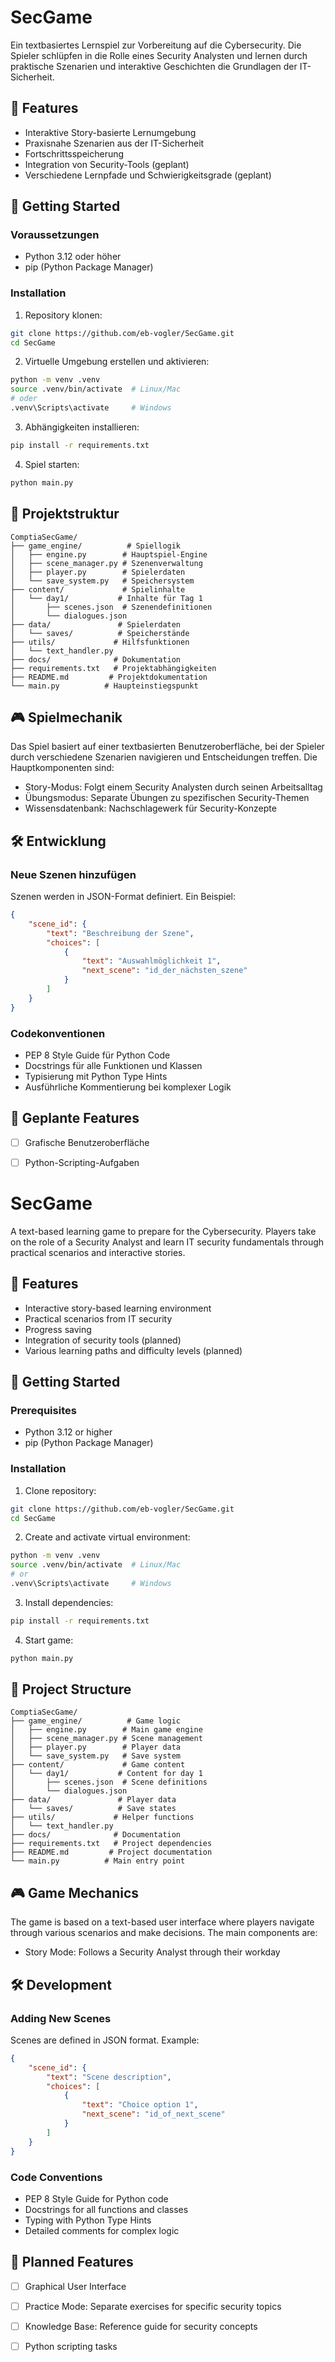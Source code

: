 #  SecGame

Ein textbasiertes Lernspiel zur Vorbereitung auf die Cybersecurity. Die Spieler schlüpfen in die Rolle eines Security Analysten und lernen durch praktische Szenarien und interaktive Geschichten die Grundlagen der IT-Sicherheit.

## 🎯 Features

- Interaktive Story-basierte Lernumgebung
- Praxisnahe Szenarien aus der IT-Sicherheit 
- Fortschrittsspeicherung
- Integration von Security-Tools (geplant)
- Verschiedene Lernpfade und Schwierigkeitsgrade (geplant)

## 🚀 Getting Started

### Voraussetzungen

- Python 3.12 oder höher
- pip (Python Package Manager)

### Installation

1. Repository klonen:
```bash
git clone https://github.com/eb-vogler/SecGame.git
cd SecGame
```

2. Virtuelle Umgebung erstellen und aktivieren:
```bash
python -m venv .venv
source .venv/bin/activate  # Linux/Mac
# oder
.venv\Scripts\activate     # Windows
```

3. Abhängigkeiten installieren:
```bash
pip install -r requirements.txt
```

4. Spiel starten:
```bash
python main.py
```

## 📁 Projektstruktur

```
ComptiaSecGame/
├── game_engine/          # Spiellogik
│   ├── engine.py        # Hauptspiel-Engine
│   ├── scene_manager.py # Szenenverwaltung
│   ├── player.py        # Spielerdaten
│   └── save_system.py   # Speichersystem
├── content/             # Spielinhalte
│   └── day1/           # Inhalte für Tag 1
│       ├── scenes.json  # Szenendefinitionen
│       └── dialogues.json
├── data/               # Spielerdaten
│   └── saves/          # Speicherstände
├── utils/             # Hilfsfunktionen
│   └── text_handler.py
├── docs/              # Dokumentation
├── requirements.txt   # Projektabhängigkeiten
├── README.md         # Projektdokumentation
└── main.py          # Haupteinstiegspunkt
```

## 🎮 Spielmechanik

Das Spiel basiert auf einer textbasierten Benutzeroberfläche, bei der Spieler durch verschiedene Szenarien navigieren und Entscheidungen treffen. Die Hauptkomponenten sind:

- Story-Modus: Folgt einem Security Analysten durch seinen Arbeitsalltag
- Übungsmodus: Separate Übungen zu spezifischen Security-Themen
- Wissensdatenbank: Nachschlagewerk für Security-Konzepte

## 🛠️ Entwicklung

### Neue Szenen hinzufügen

Szenen werden in JSON-Format definiert. Ein Beispiel:

```json
{
    "scene_id": {
        "text": "Beschreibung der Szene",
        "choices": [
            {
                "text": "Auswahlmöglichkeit 1",
                "next_scene": "id_der_nächsten_szene"
            }
        ]
    }
}
```


### Codekonventionen

- PEP 8 Style Guide für Python Code
- Docstrings für alle Funktionen und Klassen
- Typisierung mit Python Type Hints
- Ausführliche Kommentierung bei komplexer Logik

## 📝 Geplante Features

- [ ] Grafische Benutzeroberfläche
- [ ] Python-Scripting-Aufgaben


#  SecGame

A text-based learning game to prepare for the Cybersecurity. Players take on the role of a Security Analyst and learn IT security fundamentals through practical scenarios and interactive stories.

## 🎯 Features

- Interactive story-based learning environment
- Practical scenarios from IT security
- Progress saving
- Integration of security tools (planned)
- Various learning paths and difficulty levels (planned)

## 🚀 Getting Started

### Prerequisites

- Python 3.12 or higher
- pip (Python Package Manager)

### Installation

1. Clone repository:
```bash
git clone https://github.com/eb-vogler/SecGame.git
cd SecGame
```

2. Create and activate virtual environment:
```bash
python -m venv .venv
source .venv/bin/activate  # Linux/Mac
# or
.venv\Scripts\activate     # Windows
```

3. Install dependencies:
```bash
pip install -r requirements.txt
```

4. Start game:
```bash
python main.py
```

## 📁 Project Structure

```
ComptiaSecGame/
├── game_engine/          # Game logic
│   ├── engine.py        # Main game engine
│   ├── scene_manager.py # Scene management
│   ├── player.py        # Player data
│   └── save_system.py   # Save system
├── content/             # Game content
│   └── day1/           # Content for day 1
│       ├── scenes.json  # Scene definitions
│       └── dialogues.json
├── data/               # Player data
│   └── saves/          # Save states
├── utils/             # Helper functions
│   └── text_handler.py
├── docs/              # Documentation
├── requirements.txt   # Project dependencies
├── README.md         # Project documentation
└── main.py          # Main entry point
```

## 🎮 Game Mechanics

The game is based on a text-based user interface where players navigate through various scenarios and make decisions. The main components are:

- Story Mode: Follows a Security Analyst through their workday

## 🛠️ Development

### Adding New Scenes

Scenes are defined in JSON format. Example:

```json
{
    "scene_id": {
        "text": "Scene description",
        "choices": [
            {
                "text": "Choice option 1",
                "next_scene": "id_of_next_scene"
            }
        ]
    }
}
```

### Code Conventions

- PEP 8 Style Guide for Python code
- Docstrings for all functions and classes
- Typing with Python Type Hints
- Detailed comments for complex logic

## 📝 Planned Features

- [ ] Graphical User Interface
- [ ] Practice Mode: Separate exercises for specific security topics
- [ ] Knowledge Base: Reference guide for security concepts
- [ ] Python scripting tasks




